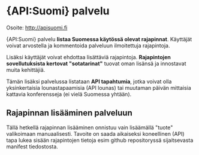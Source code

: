 # {API:Suomi} palvelu

Osoite: http://apisuomi.fi

{API:Suomi} palvelu **listaa Suomessa käytössä olevat rajapinnat**. Käyttäjät voivat arvostella ja kommentoida palveluun ilmoitettuja rajapintoja. 

Lisäksi käyttäjät voivat ehdottaa lisättäviä rajapintoja. **Rajapintojen sovellutuksista kertovat "sotatarinat"** tuovat oman lisänsä ja innostavat muita kehittäjiä. 

Tämän lisäksi palvelussa listataan **API tapahtumia**, jotka voivat olla yksinkertaisia lounastapaamisia (API lounas) tai muutaman päivän mittaisia kattavia konferensseja (ei vielä Suomessa yhtään). 

## Rajapinnan lisääminen palveluun

Tällä hetkellä rajapinnan lisääminen onnistuu vain lisäämällä "tuote" valikoimaan manuaalisesti. Tavoite on saada aikaiseksi koneellinen (API) tapa lukea sisään rajapintojen tietoja esim github repositoryssä sijaitsevasta manifest tiedostosta. 
